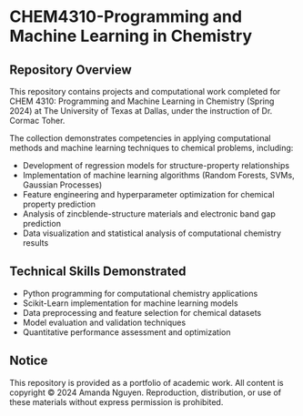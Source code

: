 # CHEM4310-Programming and Machine Learning in Chemistry
## Repository Overview
This repository contains projects and computational work completed for CHEM 4310: Programming and Machine Learning in Chemistry (Spring 2024) at The University of Texas at Dallas, under the instruction of Dr. Cormac Toher.

The collection demonstrates competencies in applying computational methods and machine learning techniques to chemical problems, including:

- Development of regression models for structure-property relationships
- Implementation of machine learning algorithms (Random Forests, SVMs, Gaussian Processes)
- Feature engineering and hyperparameter optimization for chemical property prediction
- Analysis of zincblende-structure materials and electronic band gap prediction
- Data visualization and statistical analysis of computational chemistry results

## Technical Skills Demonstrated

- Python programming for computational chemistry applications
- Scikit-Learn implementation for machine learning models
- Data preprocessing and feature selection for chemical datasets
- Model evaluation and validation techniques
- Quantitative performance assessment and optimization

## Notice
This repository is provided as a portfolio of academic work. All content is copyright © 2024 Amanda Nguyen. Reproduction, distribution, or use of these materials without express permission is prohibited.
